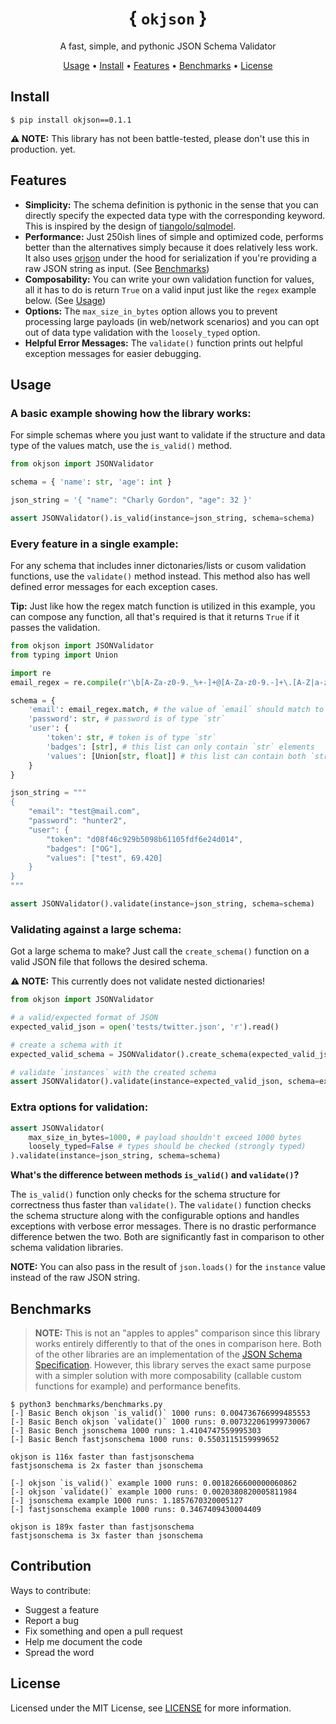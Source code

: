 <div align="center">
    <h1>{ <code>okjson</code> }</h1>
    <p>A fast, simple, and pythonic JSON Schema Validator</p>
    <a href="#usage">Usage</a> • <a href="#install">Install</a> • <a href="#features">Features</a> • <a href="#benchmarks">Benchmarks</a> • <a href="#license">License</a>
</div>

## Install

```
$ pip install okjson==0.1.1
```

**⚠️ NOTE:** This library has not been battle-tested, please don't use this in production. yet.

## Features

- **Simplicity:** The schema definition is pythonic in the sense that you can directly specify the expected data type with the corresponding keyword. This is inspired by the design of [tiangolo/sqlmodel](https://github.com/tiangolo/sqlmodel).
- **Performance:** Just 250ish lines of simple and optimized code, performs better than the alternatives simply because it does relatively less work. It also uses [orjson](https://github.com/ijl/orjson) under the hood for serialization if you're providing a raw JSON string as input.  (See [Benchmarks](#benchmarks))
- **Composability:** You can write your own validation function for values, all it has to do is return `True` on a valid input just like the `regex` example below. (See [Usage](#every-feature-in-a-single-example))
- **Options:** The `max_size_in_bytes` option allows you to prevent processing large payloads (in web/network scenarios) and you can opt out of data type validation with the `loosely_typed` option.
- **Helpful Error Messages:** The `validate()` function prints out helpful exception messages for easier debugging.

## Usage

### A basic example showing how the library works:

For simple schemas where you just want to validate if the structure and data type of the values match, use the `is_valid()` method.

```py
from okjson import JSONValidator

schema = { 'name': str, 'age': int }

json_string = '{ "name": "Charly Gordon", "age": 32 }'

assert JSONValidator().is_valid(instance=json_string, schema=schema)
```

### Every feature in a single example:

For any schema that includes inner dictonaries/lists or cusom validation functions, use the `validate()` method instead. This method also has well defined error messages for each exception cases.

**Tip:** Just like how the regex match function is utilized in this example, you can compose any function, all that's required is that it returns `True` if it passes the validation.

```py
from okjson import JSONValidator
from typing import Union

import re
email_regex = re.compile(r'\b[A-Za-z0-9._%+-]+@[A-Za-z0-9.-]+\.[A-Z|a-z]{2,}\b')

schema = {
    'email': email_regex.match, # the value of `email` should match to the compiled email regex above
    'password': str, # password is of type `str`
    'user': {
        'token': str, # token is of type `str`
        'badges': [str], # this list can only contain `str` elements
        'values': [Union[str, float]] # this list can contain both `str` and `float` elements
    }
}

json_string = """
{
    "email": "test@mail.com",
    "password": "hunter2",
    "user": {
        "token": "d08f46c929b5098b61105fdf6e24d014",
        "badges": ["OG"],
        "values": ["test", 69.420]
    }
}
"""

assert JSONValidator().validate(instance=json_string, schema=schema)
```

### Validating against a large schema:

Got a large schema to make? Just call the `create_schema()` function on a valid JSON file that follows the desired schema.

**⚠️ NOTE:** This currently does not validate nested dictionaries!

```py
from okjson import JSONValidator

# a valid/expected format of JSON
expected_valid_json = open('tests/twitter.json', 'r').read()

# create a schema with it
expected_valid_schema = JSONValidator().create_schema(expected_valid_json)

# validate `instances` with the created schema
assert JSONValidator().validate(instance=expected_valid_json, schema=expected_valid_schema)
```

### Extra options for validation:

```py
assert JSONValidator(
    max_size_in_bytes=1000, # payload shouldn't exceed 1000 bytes
    loosely_typed=False # types should be checked (strongly typed)
).validate(instance=json_string, schema=schema)
```

**What's the difference between methods `is_valid()` and `validate()`?**

The `is_valid()` function only checks for the schema structure for correctness thus faster than `validate()`. The `validate()` function checks the schema structure along with the configurable options and handles exceptions with verbose error messages. There is no drastic performance difference betwen the two. Both are significantly fast in comparison to other schema validation libraries.

**NOTE:** You can also pass in the result of `json.loads()` for the `instance` value instead of the raw JSON string.

## Benchmarks

> **NOTE:** This is not an "apples to apples" comparison since this library works entirely differently to that of the ones in comparison here. Both of the other libraries are an implementation of the [JSON Schema Specification](https://json-schema.org/). However, this library serves the exact same purpose with a simpler solution with more composability (callable custom functions for example) and performance benefits.

```
$ python3 benchmarks/benchmarks.py
[-] Basic Bench okjson `is_valid()` 1000 runs: 0.004736766999485553
[-] Basic Bench okjson `validate()` 1000 runs: 0.007322061999730067
[-] Basic Bench jsonschema 1000 runs: 1.4104747559995303
[-] Basic Bench fastjsonschema 1000 runs: 0.5503115159999652

okjson is 116x faster than fastjsonschema
fastjsonschema is 2x faster than jsonschema

[-] okjson `is_valid()` example 1000 runs: 0.0018266600000060862
[-] okjson `validate()` example 1000 runs: 0.0020380820005811984
[-] jsonschema example 1000 runs: 1.1857670320005127
[-] fastjsonschema example 1000 runs: 0.3467409430004409

okjson is 189x faster than fastjsonschema
fastjsonschema is 3x faster than jsonschema
```

## Contribution

Ways to contribute:

- Suggest a feature
- Report a bug
- Fix something and open a pull request
- Help me document the code
- Spread the word

## License

Licensed under the MIT License, see <a href="https://github.com/mufeedvh/okjson/blob/master/LICENSE">LICENSE</a> for more information.
